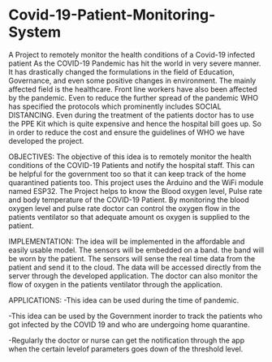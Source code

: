 # Covid-19-Patient-Monitoring-System

A Project to remotely monitor the health conditions of a Covid-19 infected patient As the COVID-19 Pandemic has hit the world in very severe manner. It has drastically changed the formulations in the field of Education, Governance, and even some positive changes in environment. The mainly affected field is the healthcare. Front line workers have also been affected by the pandemic. Even to reduce the further spread of the pandemic WHO has specified the protocols which prominently includes SOCIAL DISTANCING. Even during the treatment of the patients doctor has to use the PPE Kit which is quite expensive and hence the hospital bill goes up. So in order to reduce the cost and ensure the guidelines of WHO we have developed the project.

OBJECTIVES:
The objective of this idea is to remotely monitor the health conditions of the COVID-19 Patients and notify the hospital staff. This can be helpful for the government too so that it can keep track of the home quarantined patients too. This project uses the Arduino and the WiFi module named ESP32. The Project helps to know the Blood oxygen level, Pulse rate and body temperature of the COVID-19 Patient. By monitoring the blood oxygen level and pulse rate doctor can control the oxygen flow in the patients ventilator so that adequate amount os oxygen is supplied to the patient.

IMPLEMENTATION:
The idea will be implemented in the affordable and easily usable model. The sensors will be embedded on a band. the band will be worn by the patient. The sensors will sense the real time data from the patient and send it to the cloud. The data will be accessed directly from the server through the developed application. The doctor can also monitor the flow of oxygen in the patients ventilator through the application.

APPLICATIONS:
-This idea can be used during the time of pandemic.

-This idea can be used by the Government inorder to track the patients who got infected by the COVID 19 and who are undergoing home quarantine.

-Regularly the doctor or nurse can get the notification through the app when the certain levelof parameters goes down of the threshold level.
